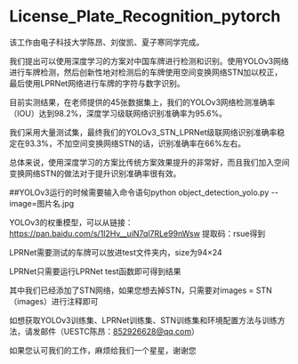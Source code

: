 # License_Plate_Recognition_pytorch
该工作由电子科技大学陈昂、刘俊凯、夏子寒同学完成。

我们提出可以使用深度学习的方案对中国车牌进行检测和识别。使用YOLOv3网络进行车牌检测，然后创新性地对检测后的车牌使用空间变换网络STN加以校正，最后使用LPRNet网络进行车牌的字符与数字识别。

目前实测结果，在老师提供的45张数据集上，我们的YOLOv3网络检测准确率（IOU）达到98.2%，深度学习级联网络识别准确率为95.6%。

我们采用大量测试集，最终我们的YOLOv3_STN_LPRNet级联网络识别准确率稳定在93.3%，不加空间变换网络STN的话，识别准确率在66%左右。

总体来说，使用深度学习的方案比传统方案效果提升的非常好，而且我们加入空间变换网络STN的做法对于提升识别准确率很有效。


##YOLOv3运行的时候需要输入命令语句python object_detection_yolo.py --image=图片名.jpg

YOLOv3的权重模型，可以从链接：https://pan.baidu.com/s/1I2Hv__uiN7ql7RLe99nWsw 提取码：rsue得到

LPRNet需要测试的车牌可以放进test文件夹内，size为94×24

LPRNet只需要运行LPRNet test函数即可得到结果

其中我们已经添加了STN网络，如果您想去掉STN，只需要对images = STN（images）进行注释即可

如想获取YOLOv3训练集、LPRNet训练集、STN训练集和环境配置方法与训练方法，请发邮件（UESTC陈昂：852926628@qq.com）

如果您认可我们的工作，麻烦给我们一个星星，谢谢您
